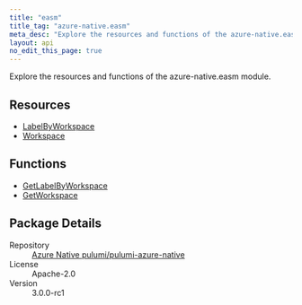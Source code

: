 ```yaml
---
title: "easm"
title_tag: "azure-native.easm"
meta_desc: "Explore the resources and functions of the azure-native.easm module."
layout: api
no_edit_this_page: true
---
```


<!-- WARNING: this file was generated by Pulumi Docs Generator. -->
<!-- Do not edit by hand unless you're certain you know what you are doing! -->

Explore the resources and functions of the azure-native.easm module.

<h2 id="resources">Resources</h2>
<ul class="api">
    <li><a href="labelbyworkspace/" title="LabelByWorkspace">LabelByWorkspace</a></li>
    <li><a href="workspace/" title="Workspace">Workspace</a></li>
</ul>

<h2 id="functions">Functions</h2>
<ul class="api">
    <li><a href="getlabelbyworkspace/" title="GetLabelByWorkspace">GetLabelByWorkspace</a></li>
    <li><a href="getworkspace/" title="GetWorkspace">GetWorkspace</a></li>
</ul>

<h2 id="package-details">Package Details</h2>
<dl class="package-details">
	<dt>Repository</dt>
	<dd><a href="https://github.com/pulumi/pulumi-azure-native">Azure Native pulumi/pulumi-azure-native</a></dd>
	<dt>License</dt>
	<dd>Apache-2.0</dd>
	<dt>Version</dt>
	<dd>3.0.0-rc1</dd>
</dl>

